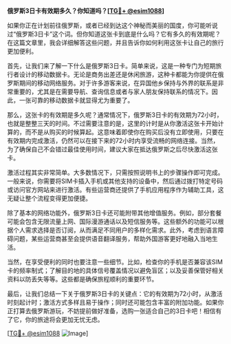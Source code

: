 **俄罗斯3日卡有效期多久？你知道吗？[[TG💪+ @esim1088](https://t.me/s/esim1088)]**

如果你正在计划前往俄罗斯，或者已经到达这个神秘而美丽的国度，你可能听说过“俄罗斯3日卡”这个词。但你知道这张卡到底是什么吗？它有多久的有效期呢？在这篇文章里，我会详细解答这些问题，并且告诉你如何利用这张卡让自己的旅行更加便利。

首先，让我们来了解一下什么是俄罗斯3日卡。简单来说，这是一种专门为短期旅行者设计的移动数据卡。无论是商务出差还是休闲旅游，这种卡都能为你提供在俄罗斯期间的移动网络服务。对于许多游客来说，在异国他乡保持与外界的联系是非常重要的，尤其是在需要导航、查询信息或者与家人朋友保持联系的情况下。因此，一张可靠的移动数据卡就显得尤为重要了。

那么，这张卡的有效期是多久呢？通常情况下，俄罗斯3日卡的有效期为72小时，也就是整整三天的时间。不过需要注意的是，这里的计时是从你激活这张卡开始计算的，而不是从购买的时候算起。这意味着即使你在购买后没有立即使用，只要在有效期内完成激活，仍然可以在接下来的72小时内享受流畅的网络连接。当然，为了确保自己不会错过最佳使用时间，建议大家在抵达俄罗斯之后尽快激活这张卡。

激活过程其实非常简单。大多数情况下，只需按照说明书上的步骤操作即可完成。一般来说，你需要将SIM卡插入手机或其他支持的设备中，然后通过拨打特定号码或访问官方网站来进行激活。有些运营商还提供了手机应用程序作为辅助工具，这无疑让整个流程变得更加便捷。

除了基本的网络功能外，俄罗斯3日卡还可能附带其他增值服务。例如，部分套餐可能会包含无限流量上网、国际漫游通话以及短信服务等。这些额外的功能可以根据个人需求选择是否订阅，从而满足不同用户的多样化需求。此外，考虑到语言障碍问题，某些运营商甚至会提供语音翻译服务，帮助外国游客更好地融入当地生活。

当然，在享受便利的同时也要注意一些细节。比如，检查你的手机是否兼容该SIM卡的频率制式；了解目的地的具体信号覆盖情况以避免盲区；以及妥善保管好相关资料以防丢失等等。这些都是确保旅程顺利的重要环节。

最后，让我们总结一下关于俄罗斯3日卡的关键点：它的有效期为72小时，从激活时刻起计时；激活方式多样且易于操作；同时还可能包含丰富的附加功能。如果你正打算去俄罗斯游玩，不妨提前做好准备，选购一张适合自己的3日卡吧！相信有了它，你的旅途将会更加无忧无虑。

[[TG💪+ @esim1088](https://t.me/s/esim1088) ![Image](https://i.postimg.cc/4NQfJmqS/Snipaste-2025-05-13-00-14-12.png)]